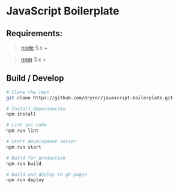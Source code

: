 # JavaScript Boilerplate

## Requirements:

> [node](https://nodejs.org/en/) 5.x +

> [npm](https://www.npmjs.com) 3.x +

## Build / Develop
```bash
# Clone the repo
git clone https://github.com/dryror/javascript-boilerplate.git

# Install dependancies
npm install

# Lint src code
npm run lint

# Start development server
npm run start

# Build for production
npm run build

# Build and deploy to gh-pages
npm run deploy
```

